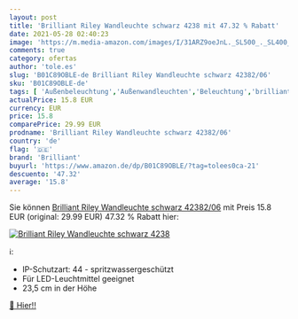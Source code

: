 ```yaml
---
layout: post
title: 'Brilliant Riley Wandleuchte schwarz 4238 mit 47.32 % Rabatt'
date: 2021-05-28 02:40:23
image: 'https://m.media-amazon.com/images/I/31ARZ9oeJnL._SL500_._SL400_.jpg'
comments: true
category: ofertas
author: 'tole.es'
slug: 'B01C89OBLE-de Brilliant Riley Wandleuchte schwarz 42382/06'
sku: 'B01C89OBLE-de'
tags: [ 'Außenbeleuchtung','Außenwandleuchten','Beleuchtung','brilliant', ]
actualPrice: 15.8 EUR
currency: EUR
price: 15.8
comparePrice: 29.99 EUR
prodname: 'Brilliant Riley Wandleuchte schwarz 42382/06'
country: 'de'
flag: '🇩🇪'
brand: 'Brilliant'
buyurl: 'https://www.amazon.de/dp/B01C89OBLE/?tag=tolees0ca-21'
descuento: '47.32'
average: '15.8'
---
```


Sie können [Brilliant Riley Wandleuchte schwarz 42382/06](https://www.amazon.de/dp/B01C89OBLE/?tag=tolees0ca-21) mit Preis 15.8 EUR (original: 29.99 EUR) 47.32 % Rabatt hier:

[![Brilliant Riley Wandleuchte schwarz 4238](https://m.media-amazon.com/images/I/31ARZ9oeJnL._SL500_._SL400_.jpg)](https://www.amazon.de/dp/B01C89OBLE/?tag=tolees0ca-21)

ℹ️:

- IP-Schutzart: 44 - spritzwassergeschützt
- Für LED-Leuchtmittel geeignet
- 23,5 cm in der Höhe

[🛒 Hier!!](https://www.amazon.de/dp/B01C89OBLE/?tag=tolees0ca-21)
